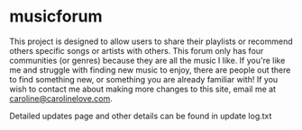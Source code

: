 # musicforum
This project is designed to allow users to share their playlists or recommend others specific songs or artists with others. This forum only has four communities (or genres) because they are all the music I like. If you're like me and struggle with finding new music to enjoy, there are people out there to find something new, or something you are already familiar with!
If you wish to contact me about making more changes to this site, email me at caroline@carolinelove.com.

Detailed updates page and other details can be found in update log.txt
